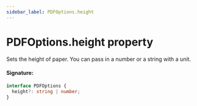 ```yaml
---
sidebar_label: PDFOptions.height
---
```


# PDFOptions.height property

Sets the height of paper. You can pass in a number or a string with a unit.

#### Signature:

```typescript
interface PDFOptions {
  height?: string | number;
}
```
